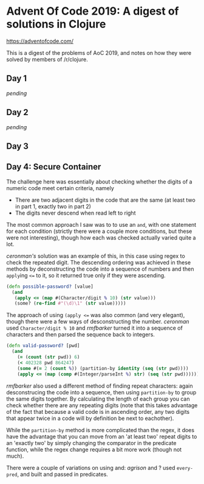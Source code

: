 # Advent Of Code 2019: A digest of solutions in Clojure 
https://adventofcode.com/

This is a digest of the problems of AoC 2019, and notes on how they were solved by members of /r/clojure.

## Day 1
_pending_

## Day 2
_pending_

## Day 3

## Day 4: Secure Container

The challenge here was essentially about checking whether the digits of a numeric code meet certain criteria, namely
* There are two adjacent digits in the code that are the same (at least two in part 1, exactly two in part 2)
* The digits never descend when read left to right

The most common approach I saw was to to use an `and`, with one statement for each condition (strictly there were a couple more conditions, but these were not interesting), though how each was checked actually varied quite a lot.

_ceronman's_ solution was an example of this, in this case using regex to check the repeated digit. The descending ordering was achieved in these methods by deconstructing the code into a sequence of numbers and then `apply`ing `<=` to it, so it returned true only if they were ascending.

```clj
(defn possible-password? [value]
  (and
   (apply <= (map #(Character/digit % 10) (str value)))
   (some? (re-find #"(\d)\1" (str value)))))
```

The approach of using `(apply <=` was also common (and very elegant), though there were a few ways of desconstructing the number. _ceronman_ used `Character/digit % 10` and _rmfbarker_ turned it into a sequence of characters and then parsed the sequence back to integers.

```clj
(defn valid-password? [pwd]
  (and
    (= (count (str pwd)) 6)
    (< 402328 pwd 864247)
    (some #(= 2 (count %)) (partition-by identity (seq (str pwd))))
    (apply <= (map (comp #(Integer/parseInt %) str) (seq (str pwd))))))
```

_rmfbarker_ also used a different method of finding repeat characters: again desconstrucing the code into a sequence, then using `partition-by` to group the same digits together. By calculating the length of each group you can check whether there are any repeating digits (note that this takes advantage of the fact that because a valid code is in ascending order, any two digits that appear twice in a code will by definition be next to eachother).

While the `partition-by` method is more complicated than the regex, it does have the advantage that you can move from an 'at least two' repeat digits to an 'exactly two' by simply changing the comparator in the predicate function, while the regex change requires a bit more work (though not much).

There were a couple of variations on using and: _agrison_ and ? used `every-pred`, and built and passed in predicates. 